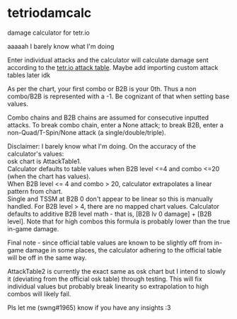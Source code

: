 # tetriodamcalc
damage calculator for tetr.io

aaaaah I barely know what I'm doing

Enter individual attacks and the calculator will calculate damage sent according to the [tetr.io attack table](https://cdn.discordapp.com/attachments/674421736162197515/716081165886423110/2020-05-30_02-07-18.png). Maybe add importing custom attack tables later idk

As per the chart, your first combo or B2B is your 0th. Thus a non combo/B2B is represented with a -1. Be cognizant of that when setting base values.

Combo chains and B2B chains are assumed for consecutive inputted attacks. To break combo chain, enter a None attack; to break B2B, enter a non-Quad/T-Spin/None attack (a single/double/triple).

Disclaimer: I barely know what I'm doing. On the accuracy of the calculator's values:  
osk chart is AttackTable1.  
Calculator defaults to table values when B2B level <=4 and combo <=20 (when the chart has values).  
When B2B level <= 4 and combo > 20, calculator extrapolates a linear pattern from chart.  
Single and TSSM at B2B 0 don't appear to be linear so this is manually handled.
For B2B level > 4, there are no mapped chart values. Calculator defaults to additive B2B level math - that is, [B2B lv 0 damage] + [B2B level]. Note that for high combos this formula is probably lower than the true in-game damage.

Final note - since official table values are known to be slightly off from in-game damage in some places, the calculator adhering to the official table will be off in the same way.

AttackTable2 is currently the exact same as osk chart but I intend to slowly it (deviating from the official osk table) through testing. This will fix individual values but probably break linearity so extrapolation to high combos will likely fail.

Pls let me (swng#1965) know if you have any insights :3

